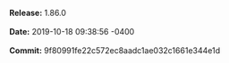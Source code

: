 **Release:** 
1.86.0
<br><br>**Date:** 
2019-10-18 09:38:56 -0400
<br><br>**Commit:** 
9f80991fe22c572ec8aadc1ae032c1661e344e1d
